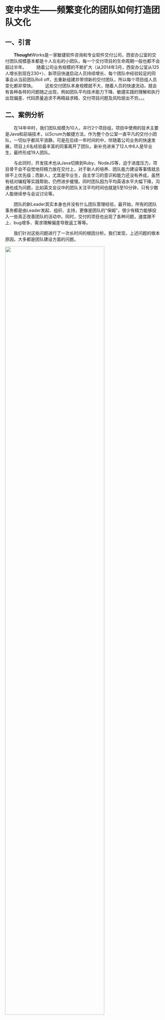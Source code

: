变中求生——频繁变化的团队如何打造团队文化
=========

一、引言
---------
　　**Thought**Works是一家敏捷软件咨询和专业软件交付公司，西安办公室的交付团队规模基本都是十人左右的小团队，每一个交付项目的生命周期一般也都不会超过半年。
　　随着公司业务规模的不断扩大（从2014年3月，西安办公室从125人增长到现在230+）、新项目快速启动人员持续增长、每个团队中经验较足的同事会从当前团队Roll off，去重新组建并带领新的交付团队，所以每个项目组人员变化都非常快。
　　这些交付团队本身规模就不大，随着人员的快速流动，就会有各种各样的问题随之出现，例如团队平均技术能力下降、敏捷实践的理解和执行出现偏差、代码质量追求不再精益求精、交付项目问题及风险层出不穷。。。

二、案例分析
----------

　　在14年中时，我们团队规模为10人，并行2个项目组，项目中使用的技术主要是Java和前端技术，以Scrum为敏捷方法，作为整个办公室一直平凡的交付小团队，一切似乎都风平浪静。可是在后续一年时间的中，伴随着公司业务的快速发展，项目上6名经验最丰富的同事离开了团队，新补充进来了12人中6人是毕业生，最终形成19人团队。

　　与此同时，开发技术也从Java切换到Ruby、NodeJS等，迫于进度压力，项目骨干会不自觉地将精力放在交付上，对于新人的培养、团队能力建设等事情就总排不上优先级；而新人，尤其是毕业生，自主学习的意识和能力还没有养成，虽然有结对编程等实践帮助，仍然进步缓慢。同时团队因为平均英语水平大幅下降，沟通也成为问题，比如英文会议中的团队关注平均时间也就是5至10分钟，只有少数人能继续参与会议讨论等。

　　团队的新Leader其实本身也并没有什么团队管理经验，最开始，所有的团队事务都是由Leader发起、组织、主持，更像是团队的“保姆”，很少有精力能够投入一些真正改善团队的活动中。同时，交付的项目也出现了各种问题，速度跟不上、bug增多、需求理解偏差导致返工等等。

　　我们针对这些问题进行了一次长时间的根因分析。我们发现，上述问题的根本原因，大多都是团队建设方面的问题。

<img src="images/root-cause.png" width="80%" align="middle">　

[根因分析原始链接](https://www.mindmeister.com/611118475/_)

　　图中蓝色的根因，大都是一些无法轻易改变的固定事实，而占据所有原因80%以上的红色根因，全部都是团队问题。而其中最主要的几个问题可以总结为：

* 团队内部沟通较少、反馈不足
* 团队没有内部激励手段
* 个人责任感弱、主动性差、对他人的关注不足
* 团队凝聚力不强、内部信任不好、环境不安全
* 和客户的关系还不是团队合作关系

　　我们最初的目的非常单纯，只希望能解决这些问题，让团队再次成为一个健康、相互信任和支持、能够正常工作的自组织团队。基于这样单纯的目的，我们在团队中持续推行和不断尝试新的团队建设相关的实践。

#### 实践一、Retrospective 回顾

　　沟通，加强团队的自我认知。

　　回顾（Retrospective）是每一个团队都应该定期开展的活动，本意是通过种种沟通形式唤起大家对团队的集体意识，指出团队或个人在一段时间内的不足并列出对应的行动。但是很多时候我们都将回顾流于形式，只是走个过场，甚至因为时间紧迫而忽略回顾，这殊为不智。持续而有效的回顾和反馈，可以保证团队关心生产力和效率，了解团队自身的不足和问题，这将成为团队持续改进的起点。

　　回顾的形式和方法非常多，耳熟能详的就有“Well & Less Well”、“红绿灯检查”、“心情曲线”等。回顾的关注点也多种多样，除了“项目开发”之外，还可以关注“敏捷成熟度”、“团队角色和职责”、“人员技能提升”等。

　　在坚持回顾的同时，我们需要做的就还有保证回顾的有效性。还要根据团队建设目标的发展变化，不断调整回顾的关注点和形式，确保回顾能够有针对性地发现团队的缺陷并转化为其他实践。当然，长期有效的回顾和正确的回顾产出，也能够不断提升团队内部的安全感和信任度。

<img src="images/retro.png" width="80%" align="middle">　

#### 实践二、Team Feedback 团队反馈

　　沟通，构建团队信任，持续改进
　　这是一种和回顾较为类似的沟通实践。但是回顾的出发点是团队，往往会回避针对具体个人的问题，否则容易影响回顾的安全度。而团队反馈（Team Feedback）实践则是尽量创造出安全的反馈环境，以一种让人舒服的方式提出和收集针对个人的反馈。

　　反馈实践也是定期进行。实施时，每人都需要向其他所有人通过写卡片提出反馈，收集反馈后选择其中的一两条展示出来，并给出一些针对性措施。提出反馈一共进行两轮，第一轮只提正面反馈，通过鼓励和承认营造安全感；第二轮只提负面反馈，通过卡片来加强隐私性。当然最后也需要确保改进措施能够落在实处。

　　除了通过写卡片的方法，我们也尝试了类似相亲会的“八分钟反馈”活动：两两结对，8分钟面对面给出和接受反馈。每8分钟后换人，直至每个人都和其他所有人结对过。事实证明，若是能将各种实践赋予趣味性，那么效果便会事半功倍。

　　实践的结果非常喜人，通过多次迭代式地进行小组反馈，每个人不仅在反馈中提及的能力有了明显的进步，而且主动收集反馈的意思和接受反馈的能力都有显著的提高。

#### 实践三、Merit Beans 鼓励豆

　　内部激励，关注团队个人。

　　这本来是一种通过外部激励来加强团队主动性的实践。每人每周都有50个虚拟的豆子，可以以任何理由，送任何数量的豆子给团队的其他成员。例如：“我给清波15个，他帮我的Pair萌萌解决了一个Isolated Scope属性继承的问题”。每周我们都会对豆子进行统计并公示，而当月的冠军们也能够获得来自项目组的咖啡、礼品等。

　　然而在实践的过程中我们却发现，或许是外部激励来的不够猛烈，根本没人在乎这些激励。大家在意的其实是“来自于他人的关注和认可”这样的内部激励。

　　因为鼓励豆（Merit Beans）会隐性地要求团队里的每一个人关注其他人，所以同理，每一个人也在被其他所有人所关注和认可。

　　举个例子，Larry是我们项目组的一名加拿大籍员工，虽然会说中文，虽然工作非常努力，但是他总担心大家会对他有隔阂，怕自己不被团队认可。
在做Merit Beans实践的时候，他却收到了非常非常多的豆子，他发现他做的每一件事都被其他人记住并且认可了，这令他非常感动和鼓舞。

　　于是我们发现，这个实践真正工作的并不是外部激励，而是内在激励，它会对团队内部的集体意识和相互信任产生极大的促进，尤其是对新加入的成员。
　　
<img src="images/merit-beans-1.png" width="80%" align="middle">　

#### 实践四、Motivation Check 激励图谱

　　了解团队成员所关注的激励方式，形成团队激励图谱。

　　通过多轮排除法，让每个人在“成就感”，“被尊重”，“好奇心”，“自主性”，“交际”，“经济驱动”，“自由”，“领导他人”，“被赞扬”，“能力成长”，“成为专家”，“目标性”等驱动力中选出最能去激励自己的3项以及最不能激励自己的1项并排序，从而得出个人及团队的激励图谱。

　　参考激励图谱，通过集体努力，尽量有计划地为组员提供合适的工作机会和挑战，从而加深成员对团队的认同，同时也能培养个人的相关能力。

<img src="images/motivation.png" width="80%" align="middle">　


#### 实践五、Cakes 蛋糕

　　肯定及激励团队

　　没错，就是给团队买蛋糕庆祝。任何团队和个人的成就都值得鼓励，团队能力进步、项目里程碑达成、个人做出突出贡献，全都通过一起吃蛋糕的形式进行庆祝。
这不仅仅只是通过蛋糕内部鼓励一下团队，也是通过“来一起吃蛋糕吧”的邀请，告诉其他项目组：“看，我们多厉害”，帮助团队在大环境下取得集体荣誉感。

　　每次的庆祝蛋糕，组员们都会邀请其他项目组的同事朋友们一起分享，分享的除了蛋糕，还有整个团队的成功故事。“你们才几天业务就破万了，好厉害”，“菁姐你ES这么牛，来帮我们解决个难题吧”这样的赞叹才是对团队成功的最大鼓励。

#### 实践六、Session, Workshop & Reading Club 知识分享和学习

　　自主学习和成长。

　　为了提高同事们对知识的理解以及自主学习意识，加深团队知识储备的深度和广度，我们在周期性的组织知识分享活动之外，也鼓励自发的知识分享。知识单元可能小到“运行bundle install时会发生什么”，也可能大到“微服务开发最佳实践”，更甚至会涉及“量子力学初探”。学习的形式也多种多样，演讲、工坊练习、读书会、英语泛听活动等。

　　不强制制定学习的范围，是为了维护主动分享的乐趣和自发性，如果只限定在工作范围内，知识分享在新人眼里往往会看做一种考核，从而丧失主动性。长期坚持实践执行的结果就是，在没有做任何强制要求的情况下，每个人也都乐于主动分享自己的知识，各种学习活动会如期展开并经常创新，学习效果也能从多元化的学习方式中得到保障。

#### 实践七、Team Hackday 团队创新大赛

　　兴趣与成长结合，主动完成技术提升。

　　Hackday（中文称为极客马拉松、骇客马拉松、极客日等等）是一种特殊的编程活动，我们项目上也会采用这种方式，定期投入一些时间来完成一些和工作无关或弱相关的创新工作。这项实践在**Thought**Works和一些极具创新基因和文化的客户项目中，会每三个月就开展一次。每个人都可以展示自己的创意，自由组队，一起在接下来的3天里全力以赴，开发出可以进行展示的原型。此项活动旨在鼓励创新，增进团队尤其是不同角色之间的协作，提升团队活力。这项活动在帮助提升设计、编程等方面技能的同时，也给平静的工作生活带来一些新意，如果能够借此孵化出一些新的项目和产品那自然是更好。

　　在公司级别的为期3天的Hackday中，我们的感受可以用这些关键词来描述：脑洞大开、积极学习、热情合作、全力参与等等。但是遗憾的是，也有很多有新意的好玩创意因为时间和人力不足的关系没法实现。大家都希望公司能更多地举行类似的活动，但是由于成本问题无法实现。那么为何不能由项目组发起，利用非工作时间来开展活动呢？

　　项目组内部的第一个Hackday项目就是“啤酒自动化酿造”。这是一个结合了硬件、开源硬件、嵌入式开发、云、消息推送、Web开发、工作中使用到的工具等技术完成的啤酒酿造半流水线。至今已酿可饮用啤酒十数批，也大大提高了团队的硬件知识、编程兴趣、编程技能、对工作相关工具和熟悉程度。

　　兴趣与成长想结合，不仅做的开心，也能在技术、热情、合作、信任、沟通等方面得到巨大的提升，何乐而不为呢？

#### 实践八、Direct Responsibility Individuals 直接责任人

　　培养责任心和团队意识。

　　在日常工作中有非常多的团队事务，组织站会、组织回顾、代码审核……如果所有的事情都让同一个人来负责，会让他觉得工作非常杂乱，严重影响他的工作进度。
而我们期待的理想状况，是项目组中的每个成员都能主动的承担起一部分团队事务，积极的维持团队工作。DRI（Direct Responsibility Individuals，直接责任人），根据团队中常规重要职责和任务虚拟出不同角色，团队成员定期轮转承担。将责任感和日常工作的融合，每个人都会在日常事务中培养起主人翁意识。同时此实践能大大降低团队日常运行对团队组长的依赖，帮助形成自组织团队。

<img src="images/DRI.png" width="50%" align="middle">　


#### 实践九、Post Incident Retro 事故后回顾

　　责任及文化。

　　项目中总会出现问题，尤其是较为严重的线上问题。在发生“文博手滑清空了生产数据库”这个严重问题后，除了恢复数据库修复问题本身之外，如何在保护当事人的同时归纳总结经验教训，则是另一件重要的事情。

　　事故后回顾（Post Incident Retro）就是在问题修复后，针对严重事故的一种特殊回顾。在回顾会上，会从团队集体的角度出发，列出事故发生过程中的重要事件时间点来帮助回忆。同时需要理清受到事故影响的用户和业务，并分析严重性，再以根因分析法不断演进事故发生的各种原因。最后要总结应对措施，确保不会再次发生同样的问题。
　　面对困境时，团队才是承担责任的最佳角色。我们坚信，所有的问题都不会是单独某个人的问题，我们需要从团队整体角度进行分析，提升系统的工作机制（System of wrok）。所以在分析和总结时，我们的原则是no pointing finger。

　　通过PIR，不仅可以通过集体责任来保护当事人，加强内部信任。也可以通过集体危机意识加强个人和团队的责任心，也能减少再次发生类似问题的可能。

#### 实践十、Remote Team Building 分布式团队建设

　　完善团队合作关系。

　　我们绝不希望也不能将交付项目做成外包项目，把客户合作做成甲乙方关系。所以在交付项目中，除了优秀的团队能力、平等的工作合作、稳定的交付能力等要求之外，良好的客户关系也是确保项目成功的一项重要指标。

　　常规的项目相关实践都是能够和其他远程的工作伙伴一起进行的，不受到地域距离的限制。但是Team Building，尤其是吃吃喝喝之外的一些增进团队合作的游戏、工作坊之类很难一起进行。很难想象当一群西安的小伙伴自驾去山里烧烤时，如何能让远在千里之外的国外团队也感受到同样地乐趣。所以如何组织能够远程分享乐趣的团队活动就成为了一个重要问题。

　　最终我们将目光集中在“通过视频会议一起玩各种以沟通和交流为主的有趣游戏”上。例如加深敏捷实践的乐高游戏，颠倒工作中的角色，PO来做DEV，QA扮演UX，进行一次基于乐高的敏捷工程开发；例如提高语言技巧的故事游戏，双方利用手边的素材轮流发言，共同完成一个传奇般的故事。任何有趣并且能加强沟通的游戏都可以作为远程团建的手段。

　　远程团建弥补了分布式团队建设生命周期中缺少的一环，分享了快乐的同时，加深了分布式团队之间的认知和人际关系。

三、团队文化总结
----------

　　团队文化是指团队成员在相互合作的过程中，为实现各自的目标及价值，并为完成团队共同目标而形成的一种潜意识文化。

　　团队文化可以包含价值观、最高目标、行为准则、管理制度、道德风尚等内容。它以全体员工为工作对象，以最大限度地统一成员价值观，凝聚力量，为团队总目标服务。

　　通过持续不断的实践，的确能够进行有效地团队建设。但是随着团队能力、自我管理改善达到一定程度时，会发现越来越难“管理”团队（不同意见太多、决定难做、众口难调、只有讨论没有行动等等）

　　“上帝说，要有光，便有了光”。对于团队来说，文化这束光，便是团队走出混沌，走向自组织的向导。这束光，是团队自己定义的。

　　在我们这个团队，经历了这些问题、困惑、改进、感悟后，一起组织了一次团队文化的workshop。这个workshop的目的是让大家回顾并对比过去，感受团队的发展变化，定义在这个团队中，有哪些共同的特质或者感受是大家所珍视的、能帮助团队朝大家所期望的方向发展的、希望以后能在团队中继续发扬光大的。

　　在一次两岸分布式团队大部分人齐聚一地的时候，在一面贴满了回忆照片的墙面前，大家一起坐下来，分享并回顾在这个团队中所深受感动的人和事，并给每件事贴上自己感受较深的关键词如家、敬业、牛逼、笑声等等。　　
![culture](images/culture-1.png)

　　当把所有关键词分类并精炼概括后，就可以找到团队的“文化”。最后，大家集思广益，用喜欢的形式和方式，将这些文化、故事表现出来，加上注解，就形成了自己的“Culture Book”。这一点上，我们借鉴了[Zappos](http://www.zapposinsights.com/culture-book)公司。
![culture](images/culture.jpg)

　　在制作Culture Book之前，我们并不清楚能否做成，最开始也只是想找到团队自己的文化定义，并没有预期到，最终会有这么一本culture book诞生。

　　这样的一件事情，会给团队带来什么样的正面影响？在交付压力巨大的情况下，团队成员是否愿意花时间做这样的事情？所以这件事，也是跟其他实践一样，先有个想法，找几个人聊一聊，听听大家意见，然后任务分解，小步快跑，看看团队成员反映，然后进行下一步。在最开始的过程中，确实有成员不愿意参加，想着要赶紧去写代码赶交付，但是在试了第一个阶段：看照片分享回忆之后，根本停不下来！甚至在既定时间内，没有完成culture book的制作时，大家纷纷主动领硬卡纸，在下班后，三三两两聚在一起花了很多时间去构思怎么才能把它做得更完美。

　　实践证明，在小团队中，要推行什么实践，要做什么事情，从一开始就做一个完美、缜密的计划然后按部就班去实行，是不可取的。在自组织的小团队中，只需要告诉大家，想法是什么，为什么要做，能解决什么问题或者能带来什么价值，然后怎么做，什么时候做，产出是什么，所有的这些，团队会给你最合适的答案。

　　以下便是我们团队的文化定义：　

  - Collaboration。合作
  - Respect。尊重
  - Happy。快乐
  - Family。家
  - Excellence。卓越

　　每个团队都有自己的性格，有自己的文化。这些文化，是在平常一点一滴积累而来，并不会有人说我们要什么样的文化，便会有什么样的文化。文化是一种沉淀和积累，只有整个团队一起共同努力、共同经历后，才会形成团队自己的味道，自己的文化。

四、团队建设宣言
----------
　　我们一直在实践中探寻更好的团队建设方法，身体力行的同时也帮助他人。由此我们建立了如下团队建设宣言：

* #### 内在激励 高于 外部激励
* #### 我要做 高于 要我做
* #### 自我驱动的团队 高于 经验丰富的领导
* #### 个人能力 高于 职责要求
* #### 团队关系 高于 工作合作

也就是说，尽管右项有其价值，我们更重视左项的价值。
